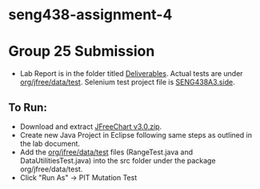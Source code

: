 # seng438-assignment-4

# Group 25 Submission

- Lab Report is in the folder titled [Deliverables](https://github.com/seng438-winter-2022/seng438-a4-DG-20/tree/main/Deliverables). Actual tests are under [org/jfree/data/test](https://github.com/seng438-winter-2022/seng438-a4-DG-20/tree/main/org/jfree/data/test). Selenium test project file is [SENG438A3.side](https://github.com/seng438-winter-2022/seng438-a4-DG-20/blob/main/SENG438A4.side).

## To Run:
- Download and extract [JFreeChart v3.0.zip](https://github.com/seng438-winter-2022/seng438-a4-DG-20/blob/main/JFreeChart%20v3.0.zip).
- Create new Java Project in Eclipse following same steps as outlined in the lab document.
- Add the [org/jfree/data/test](https://github.com/seng438-winter-2022/seng438-a4-DG-20/tree/main/org/jfree/data/test) files (RangeTest.java and DataUtilitiesTest.java) into the src folder under the package org/jfree/data/test.
- Click "Run As" -> PIT Mutation Test
